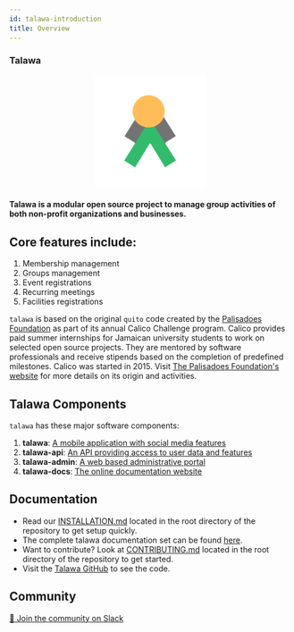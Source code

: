 ```yaml
---
id: talawa-introduction
title: Overview
---
```

### Talawa

<center>

![img](/img/logos/talawa-logo-200x200.png)

</center>

#### Talawa is a modular open source project to manage group activities of both non-profit organizations and businesses.

## Core features include:

1.  Membership management
2.  Groups management
3.  Event registrations
4.  Recurring meetings
5.  Facilities registrations

`talawa` is based on the original `quito` code created by the [Palisadoes Foundation](http://www.palisadoes.org) as part of its annual Calico Challenge program. Calico provides paid summer internships for Jamaican university students to work on selected open source projects. They are mentored by software professionals and receive stipends based on the completion of predefined milestones. Calico was started in 2015. Visit [The Palisadoes Foundation's website](http://www.palisadoes.org/) for more details on its origin and activities.

## Talawa Components

`talawa` has these major software components:

1. **talawa**: [A mobile application with social media features](https://github.com/PalisadoesFoundation/talawa)
1. **talawa-api**: [An API providing access to user data and features](https://github.com/PalisadoesFoundation/talawa-api)
1. **talawa-admin**: [A web based administrative portal](https://github.com/PalisadoesFoundation/talawa-admin)
1. **talawa-docs**: [The online documentation website](https://github.com/PalisadoesFoundation/talawa-docs)

## Documentation

- Read our [INSTALLATION.md](https://github.com/PalisadoesFoundation/talawa) located in the root directory of the repository to get setup quickly.
- The complete talawa documentation set can be found [here](https://docs.talawa.io/).
- Want to contribute? Look at [CONTRIBUTING.md](https://github.com/PalisadoesFoundation/talawa) located in the root directory of the repository to get started.
- Visit the [Talawa GitHub](https://github.com/PalisadoesFoundation/talawa) to see the code.

## Community

[💬 Join the community on Slack](https://join.slack.com/t/thepalisadoes-dyb6419/shared_invite/zt-1gkkn2kpt-zHhYXpS8cYHNdS~v4o2jWQ)
